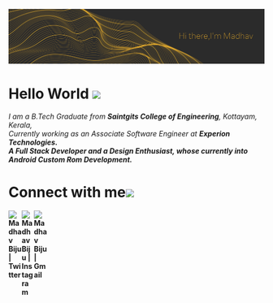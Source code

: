  ![Header image](https://raw.githubusercontent.com/madhavbiju/madhavbiju/main/assets/welcome.jpg)

# Hello World <img src="https://github.com/TheDudeThatCode/TheDudeThatCode/blob/master/Assets/Hi.gif" width="29px">
<p>
  <em>
    I am a B.Tech Graduate from <b>Saintgits College of Engineering</b>, Kottayam, Kerala,<br>Currently working as an Associate Software Engineer at <b>Experion Technologies<b>.<br>
    A Full Stack Developer and a Design Enthusiast, whose currently into Android Custom Rom Development.
  </em>
</p>

# Connect with me<img src="https://github.com/TheDudeThatCode/TheDudeThatCode/blob/master/Assets/Handshake.gif" height="32px">

  <a href="https://twitter.com/madhavbiju">
    <img align="left" alt="Madhav Biju | Twitter" width="26px" src="https://github.com/TheDudeThatCode/TheDudeThatCode/blob/master/Assets/Twitter.svg" />
  </a>
  <a href="https://www.instagram.com/madhavbiju/">
    <img align="left" alt="Madhav Biju | Instagram" width="24px" src="https://github.com/TheDudeThatCode/TheDudeThatCode/blob/master/Assets/Instagram.svg" />
  </a>
  <a href="mailto:madhavbiju01@gmail.com">
    <img align="left" alt="Madhav Biju | Gmail" width="26px" src="https://github.com/TheDudeThatCode/TheDudeThatCode/blob/master/Assets/Gmail.svg" />
  </a>
<!-- Thanks to :- ⭐️ From [TheDudeThatCode](https://github.com/TheDudeThatCode) -->
